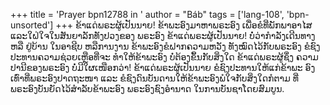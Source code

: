 +++
title = 'Prayer bpn12788 in '
author = "Báb"
tags = ['lang-108', 'bpn-unsorted']
+++
ຂ້າແດ່ພຣະຜູ້ເປັນນາຍ!  ຂ້າພະອົງມາຫາພຣະອົງ ເພື່ອຂໍທີ່ພັກພາອາໄສ ແລະໃຝ່ໃຈໃນສັນຍາລັກທັງປວງຂອງ ພຣະອົງ ຂ້າແດ່ພຣະຜູ້ເປັນນາຍ! ບໍ່ວ່າກໍາລັງເດີນທາງຫລື ຢູ່ບ້ານ ໃນອາຊີບ ຫລືການງານ ຂ້າພະອົງຂໍຝາກຄວາມຫວັງ ທັງໝົດໄວ້ກັບພຣະອົງ ຂໍຊົງປະທານຄວາມຊ່ວຍເຫຼືອທີ່ຈະ ທໍາໃຫ້ຂ້າພະອົງ ບໍ່ຕ້ອງຂຶ້ນກັບສິ່ງໃດ  ຂ້າແດ່ພຣະຜູ້ຊຶ່ງ ຄວາມປານີຂອງພຣະອົງ ບໍ່ມີໃຜເໜືອກວ່າ!
       ຂ້າແດ່ພຣະຜູ້ເປັນນາຍ ຂໍຊົງປະທານໃຫ້ແກ່ຂ້າພະ ອົງເທົ່າທີ່ພຣະອົງປາດຖະໜາ ແລະ ຂໍຊົງດົນບັນດານໃຫ້ຂ້າພະອົງພໍໃຈກັບສິ່ງໃດກໍຕາມ  ທີ່ພຣະອົງບັນຍັດໄວ້ສໍາລັບຂ້າພະອົງ  ພຣະອົງຊົງອໍານາດ ໃນການບັນຊາໂດຍສົມບູນ.
